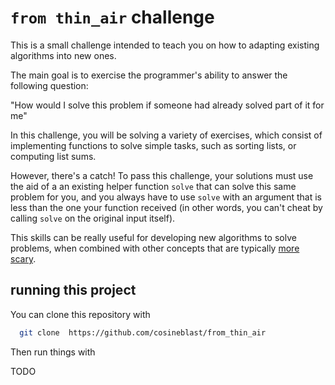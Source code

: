 

# `from thin_air` challenge

This is a small challenge intended to teach you on how to
adapting existing algorithms into new ones.

The main goal is to exercise the programmer's ability to answer the following question:

"How would I solve this problem if someone had already solved part of it for me"

In this challenge, you will be solving a variety of exercises, which consist of
implementing functions to solve simple tasks, such as sorting lists, or computing
list sums.

However, there's a catch! To pass this challenge, your solutions must use the aid of a
an existing helper function `solve` that can solve this same problem for you,
and you always have to use `solve` with an argument that is less than the one your function received
(in other words, you can't cheat by calling `solve` on the original input itself).

This skills can be really useful for developing new algorithms to solve problems, when combined
with other concepts that are typically [more scary](https://en.wikipedia.org/wiki/Recursion).

## running this project

You can clone this repository with

```bash
  git clone  https://github.com/cosineblast/from_thin_air
```

Then run things with 

TODO

